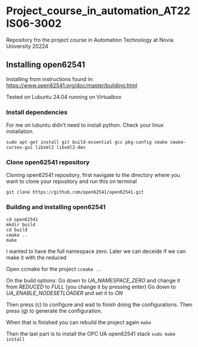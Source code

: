 # Project_course_in_automation_AT22IS06-3002
 Repository fro the project course in Automation Technology at Novia University 20224

 ## Installing open62541

 Installing from instructions found in:
 https://www.open62541.org/doc/master/building.html

 Tested on Lubuntu 24.04 running on Virtualbox

 ### Install dependencies

For me on lubuntu didn't need to install python. Check your linux installation.

 ```
 sudo apt-get install git build-essential gcc pkg-config cmake cmake-curses-gui libxml2 libxml2-dev
 ```

 ### Clone open62541 repository

 Cloning open62541 repository, first navigate to the directory where you want to clone your repository and run this on terminal

```git clone https://github.com/open62541/open62541.git```

### Building and installing open62541

```
cd open62541
mkdir build
cd build
cmake ..
make
```

I wanted to have the full namespace zero. Later we can deceide if we can make it with the reduced

Open ccmake for the project
```ccmake ..```

On the build options:
Go down to *UA_NAMESPACE_ZERO* and change it from *REDUCED* to *FULL* (you change it by pressing enter)
Go down to *UA_ENABLE_NODESETLOADER* and set it to *ON*

Then press (c) to configure and wait to finish doing the configurations.
Then press (g) to generate the configuration. 

When that is finished you can rebuild the project again
```make```

Then the last part is to install the OPC UA open62541 stack
```sudo make install```